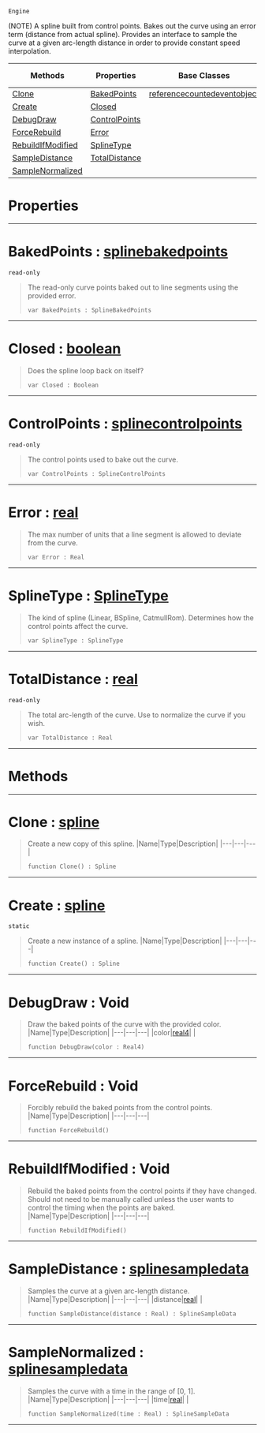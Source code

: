  `Engine`

(NOTE) A spline built from control points. Bakes out the curve using an error term (distance from actual spline). Provides an interface to sample the curve at a given arc-length distance in order to provide constant speed interpolation.

|Methods|Properties|Base Classes|Derived Classes|
|---|---|---|---|
|[ Clone](https://github.com/PlasmaEngine/PlasmaDocs/blob/master/code_reference/class_reference/spline.markdown#clone-plasma-engine-docume)|[ BakedPoints](https://github.com/PlasmaEngine/PlasmaDocs/blob/master/code_reference/class_reference/spline.markdown#bakedpoints-plasma-engine)|[referencecountedeventobject](https://github.com/PlasmaEngine/PlasmaDocs/blob/master/code_reference/class_reference/referencecountedeventobject.markdown)| |
|[ Create](https://github.com/PlasmaEngine/PlasmaDocs/blob/master/code_reference/class_reference/spline.markdown#create-plasma-engine-docum)|[ Closed](https://github.com/PlasmaEngine/PlasmaDocs/blob/master/code_reference/class_reference/spline.markdown#closed-plasma-engine-docum)| | |
|[ DebugDraw](https://github.com/PlasmaEngine/PlasmaDocs/blob/master/code_reference/class_reference/spline.markdown#debugdraw-void)|[ ControlPoints](https://github.com/PlasmaEngine/PlasmaDocs/blob/master/code_reference/class_reference/spline.markdown#controlpoints-plasma-engin)| | |
|[ ForceRebuild](https://github.com/PlasmaEngine/PlasmaDocs/blob/master/code_reference/class_reference/spline.markdown#forcerebuild-void)|[ Error](https://github.com/PlasmaEngine/PlasmaDocs/blob/master/code_reference/class_reference/spline.markdown#error-plasma-engine-docume)| | |
|[ RebuildIfModified](https://github.com/PlasmaEngine/PlasmaDocs/blob/master/code_reference/class_reference/spline.markdown#rebuildifmodified-void)|[ SplineType](https://github.com/PlasmaEngine/PlasmaDocs/blob/master/code_reference/class_reference/spline.markdown#splinetype-plasma-engine-d)| | |
|[ SampleDistance](https://github.com/PlasmaEngine/PlasmaDocs/blob/master/code_reference/class_reference/spline.markdown#sampledistance-plasma-engi)|[ TotalDistance](https://github.com/PlasmaEngine/PlasmaDocs/blob/master/code_reference/class_reference/spline.markdown#totaldistance-plasma-engin)| | |
|[ SampleNormalized](https://github.com/PlasmaEngine/PlasmaDocs/blob/master/code_reference/class_reference/spline.markdown#samplenormalized-plasma-en)| | | |


 #  Properties


---  
 #  BakedPoints : [splinebakedpoints](https://github.com/PlasmaEngine/PlasmaDocs/blob/master/code_reference/class_reference/splinebakedpoints.markdown)

 `read-only`

> The read-only curve points baked out to line segments using the provided error.
> ``` lang=cpp, name=Lightning
> var BakedPoints : SplineBakedPoints


---  
 #  Closed : [boolean](https://github.com/PlasmaEngine/PlasmaDocs/blob/master/code_reference/lightning_base_types/boolean.markdown)

> Does the spline loop back on itself?
> ``` lang=cpp, name=Lightning
> var Closed : Boolean


---  
 #  ControlPoints : [splinecontrolpoints](https://github.com/PlasmaEngine/PlasmaDocs/blob/master/code_reference/class_reference/splinecontrolpoints.markdown)

 `read-only`

> The control points used to bake out the curve.
> ``` lang=cpp, name=Lightning
> var ControlPoints : SplineControlPoints


---  
 #  Error : [real](https://github.com/PlasmaEngine/PlasmaDocs/blob/master/code_reference/lightning_base_types/real.markdown)

> The max number of units that a line segment is allowed to deviate from the curve.
> ``` lang=cpp, name=Lightning
> var Error : Real


---  
 #  SplineType : [SplineType](https://github.com/PlasmaEngine/PlasmaDocs/blob/master/code_reference/enum_reference.markdown#splinetype)

> The kind of spline (Linear, BSpline, CatmullRom). Determines how the control points affect the curve.
> ``` lang=cpp, name=Lightning
> var SplineType : SplineType


---  
 #  TotalDistance : [real](https://github.com/PlasmaEngine/PlasmaDocs/blob/master/code_reference/lightning_base_types/real.markdown)

 `read-only`

> The total arc-length of the curve. Use to normalize the curve if you wish.
> ``` lang=cpp, name=Lightning
> var TotalDistance : Real


---  
 #  Methods


---  
 #  Clone : [spline](https://github.com/PlasmaEngine/PlasmaDocs/blob/master/code_reference/class_reference/spline.markdown)

> Create a new copy of this spline.
> |Name|Type|Description|
> |---|---|---|
> ``` lang=cpp, name=Lightning
> function Clone() : Spline
> ``` 


---  
 #  Create : [spline](https://github.com/PlasmaEngine/PlasmaDocs/blob/master/code_reference/class_reference/spline.markdown)

 `static`

> Create a new instance of a spline.
> |Name|Type|Description|
> |---|---|---|
> ``` lang=cpp, name=Lightning
> function Create() : Spline
> ``` 


---  
 #  DebugDraw : Void

> Draw the baked points of the curve with the provided color.
> |Name|Type|Description|
> |---|---|---|
> |color|[real4](https://github.com/PlasmaEngine/PlasmaDocs/blob/master/code_reference/lightning_base_types/real4.markdown)| |
> ``` lang=cpp, name=Lightning
> function DebugDraw(color : Real4)
> ``` 


---  
 #  ForceRebuild : Void

> Forcibly rebuild the baked points from the control points.
> |Name|Type|Description|
> |---|---|---|
> ``` lang=cpp, name=Lightning
> function ForceRebuild()
> ``` 


---  
 #  RebuildIfModified : Void

> Rebuild the baked points from the control points if they have changed. Should not need to be manually called unless the user wants to control the timing when the points are baked.
> |Name|Type|Description|
> |---|---|---|
> ``` lang=cpp, name=Lightning
> function RebuildIfModified()
> ``` 


---  
 #  SampleDistance : [splinesampledata](https://github.com/PlasmaEngine/PlasmaDocs/blob/master/code_reference/class_reference/splinesampledata.markdown)

> Samples the curve at a given arc-length distance.
> |Name|Type|Description|
> |---|---|---|
> |distance|[real](https://github.com/PlasmaEngine/PlasmaDocs/blob/master/code_reference/lightning_base_types/real.markdown)| |
> ``` lang=cpp, name=Lightning
> function SampleDistance(distance : Real) : SplineSampleData
> ``` 


---  
 #  SampleNormalized : [splinesampledata](https://github.com/PlasmaEngine/PlasmaDocs/blob/master/code_reference/class_reference/splinesampledata.markdown)

> Samples the curve with a time in the range of [0, 1].
> |Name|Type|Description|
> |---|---|---|
> |time|[real](https://github.com/PlasmaEngine/PlasmaDocs/blob/master/code_reference/lightning_base_types/real.markdown)| |
> ``` lang=cpp, name=Lightning
> function SampleNormalized(time : Real) : SplineSampleData
> ``` 


---  
 

 